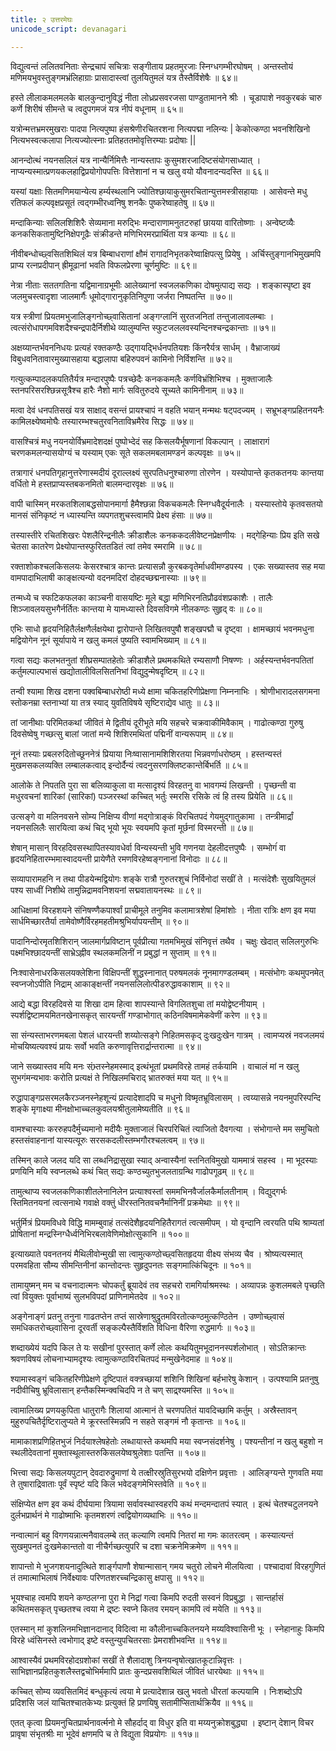 ```yaml
---
title: २ उत्तरमेघः 
unicode_script: devanagari  

---
```


<div class="audioEmbed" caption="वेदभूमिपाठः" src="https://archive .org/download/meghadUta-mUlam-vedabhoomi.org/Um1-10.mp3"></div>

 विद्युत्वन्तं ललितवनिताः सेन्द्रचापं सचित्राः
 सङ्गीताय प्रहतमुरजाः स्निग्धगम्भीरघोषम् ।
 अन्तस्तोयं मणिमयभुवस्तुङ्गमभ्रंलिहाग्राः
 प्रासादास्त्वां तुलयितुमलं यत्र तैस्तैर्विशेषैः ॥ ६४॥

 हस्ते लीलाकमलमलके बालकुन्दानुविद्धं
 नीता लोध्रप्रसवरजसा पाण्डुतामानने श्रीः ।
 चूडापाशे नवकुरबकं चारु कर्णे शिरीषं
 सीमन्ते च त्वदुपगमजं यत्र नीपं वधूनाम् ॥ ६५॥

 यत्रोन्मत्तभ्रमरमुखराः पादपा नित्यपुष्पा
 हंसश्रेणीरचितरशना नित्यपद्मा नलिन्यः |
 केकोत्कण्ठा भवनशिखिनो नित्यभस्वत्कलापा
 नित्यज्योत्स्नाः प्रतिहततमोवृत्तिरम्याः प्रदोषाः ||

 आनन्दोत्थं नयनसलिलं यत्र नान्यैर्निमित्तैः
 नान्यस्तापः कुसुमशरजादिष्टसंयोगसाध्यात् ।
 नाप्यन्यस्मात्प्रणयकलहाद्विप्रयोगोपपत्तिः
 वित्तेशानां न च खलु वयो यौवनादन्यदस्ति ॥ ६६॥

 यस्यां यक्षाः सितमणिमयान्येत्य हर्म्यस्थलानि
 ज्योतिश्छायाकुसुमरचितान्युत्तमस्त्रीसहायाः ।
 आसेवन्ते मधु रतिफलं कल्पवृक्षप्रसूतं
 त्वद्गम्भीरध्वनिषु शनकैः पुष्करेष्वाहतेषु ॥ ६७॥

 मन्दाकिन्याः सलिलशिशिरैः सेव्यमाना मरुद्भिः
 मन्दाराणामनुतटरुहां छायया वारितोष्णाः ।
 अन्वेष्टव्यैः कनकसिकतामुष्टिनिक्षेपगूढैः
 संक्रीडन्ते मणिभिरमरप्रार्थिता यत्र कन्याः ॥ ६८॥

 नीवीबन्धोच्छ्वसितशिथिलं यत्र बिम्बाधराणां
 क्षौमं रागादनिभृतकरेष्वाक्षिपत्सु प्रियेषु ।
 अर्चिस्तुङ्गानभिमुखमपि प्राप्य रत्नप्रदीपान्
 ह्रीमूढानां भवति विफलप्रेरणा चूर्णमुष्टिः ॥ ६९॥

 नेत्रा नीताः सततगतिना यद्विमानाग्रभूमीः
 आलेख्यानां स्वजलकणिका दोषमुत्पाद्य सद्यः ।
 शङ्कास्पृष्टा इव जलमुचस्त्वादृशा जालमार्गैः
 धूमोद्गारानुकृतिनिपुणा जर्जरा निष्पतन्ति ॥ ७०॥

 यत्र स्त्रीणां प्रियतमभुजालिङ्गनोच्छ्वासितानां
 अङ्गग्लानिं सुरतजनितां तन्तुजालावलम्बाः ।
 त्वत्संरोधापगमविशदैश्चन्द्रपादैर्निशीथे
 व्यालुम्पन्ति स्फुटजललवस्यन्दिनश्चन्द्रकान्ताः ॥ ७१॥

 अक्षय्यान्तर्भवननिधयः प्रत्यहं रक्तकण्ठैः
 उद्गायद्भिर्धनपतियशः किंनरैर्यत्र सार्धम् ।
 वैभ्राजाख्यं विबुधवनितावारमुख्यासहाया
 बद्धालापा बहिरुपवनं कामिनो निर्विशन्ति ॥ ७२॥

 गत्युत्कम्पादलकपतितैर्यत्र मन्दारपुष्पैः
 पत्रच्छेदैः कनककमलैः कर्णविभ्रंशिभिश्च ।
 मुक्ताजालैः स्तनपरिसरश्छिन्नसूत्रैश्च हारैः
 नैशो मार्गः सवितुरुदये सूच्यते कामिनीनाम् ॥ ७३॥

 मत्वा देवं धनपतिसखं यत्र साक्षाद् वसन्तं
 प्रायश्चापं न वहति भयान् मन्मथः षट्पदज्यम् ।
 सभ्रूभङ्गप्रहितनयनैः कामिलक्ष्येष्वमोघैः
 तस्यारम्भश्चतुरवनिताविभ्रमैरेव सिद्धः ॥ ७४॥

 <div class="audioEmbed" caption="वेदभूमिपाठः" src="https://archive .org/download/meghadUta-mUlam-vedabhoomi.org/Um11-20.mp3"></div>

 वासश्चित्रं मधु नयनयोर्विभ्रमादेशदक्षं
 पुष्पोभ्देदं सह किसलयैर्भूषणानां विकल्पान् ।
 लाक्षारागं चरणकमलन्यासयोग्यं च यस्याम्
 एकः सूते सकलमबलामण्डनं कल्पवृक्षः ॥ ७५॥

 तत्रागारं धनपतिगृहानुत्तरेणास्मदीयं
 दूराल्लक्ष्यं सुरपतिधनुश्चारुणा तोरणेन ।
 यस्योपान्ते कृतकतनयः कान्तया वर्धितो मे
 हस्तप्राप्यस्तबकनमितो बालमन्दारवृक्षः ॥ ७६॥

 वापी चास्मिन् मरकतशिलाबद्धसोपानमार्गा
 हैमैश्छन्ना विकचकमलैः स्निग्धवैदूर्यनालैः ।
 यस्यास्तोये कृतवसतयो मानसं संनिकृष्टं
 न ध्यास्यन्ति व्यपगतशुचस्त्वामपि प्रेक्ष्य हंसाः ॥ ७७॥

 तस्यास्तीरे रचितशिखरः पेशलैरिन्द्रनीलैः
 क्रीडाशैलः कनककदलीवेष्टनप्रेक्षणीयः ।
 मद्गेहिन्याः प्रिय इति सखे चेतसा कातरेण
 प्रेक्ष्योपान्तस्फुरिततडितं त्वां तमेव स्मरामि ॥ ७८॥

 रक्ताशोकश्चलकिसलयः केसरश्चात्र कान्तः
 प्रत्यासन्नौ कुरबकवृतेर्माधवीमण्डपस्य ।
 एकः सख्यास्तव सह मया वामपादाभिलाषी
 काङ्क्षत्यन्यो वदनमदिरां दोहदच्छद्मनास्याः ॥ ७९॥

 तन्मध्ये च स्फटिकफलका काञ्चनी वासयष्टिः
 मूले बद्धा मणिभिरनतिप्रौढवंशप्रकाशैः ।
 तालैः शिञ्जावलयसुभगैर्नर्तितः कान्तया मे
 यामध्यास्ते दिवसविगमे नीलकण्ठः सुहृद् वः ॥ ८०॥

 एभिः साधो हृदयनिहितैर्लक्षणैर्लक्षयेथा
 द्वारोपान्ते लिखितवपुषौ शङ्खपद्मौ च दृष्ट्वा ।
 क्षामच्छायं भवनमधुना मद्वियोगेन नूनं
 सूर्यापाये न खलु कमलं पुष्यति स्वामभिख्याम् ॥ ८१॥

 गत्वा सद्यः कलभतनुतां शीघ्रसम्पातहेतोः
 क्रीडाशैले प्रथमकथिते रम्यसाणौ निषण्णः ।
 अर्हस्यन्तर्भवनपतितां कर्तुमल्पाल्पभासं
 खद्योतालीविलसितनिभां विद्युदुन्मेषदृष्टिम् ॥ ८२॥

 तन्वी श्यामा शिख दशना पक्वबिम्बाधरोष्ठी
 मध्ये क्षामा चकितहरिणीप्रेक्षणा निम्ननाभिः ।
 श्रोणीभारादलसगमना स्तोकनम्रा स्तनाभ्यां
 या तत्र स्याद् युवतिविषये सृष्टिराद्येव धातुः ॥ ८३॥

 तां जानीथाः परिमितकथां जीवितं मे द्वितीयं
 दूरीभूते मयि सहचरे चक्रवाकीमिवैकाम् ।
 गाढोत्कण्ठा गुरुषु दिवसेष्वेषु गच्छत्सु बालां
 जातां मन्ये शिशिरमथितां पद्मिनीं वान्यरूपाम् ॥ ८४॥

<div class="audioEmbed" caption="वेदभूमिपाठः" src="https://archive .org/download/meghadUta-mUlam-vedabhoomi.org/Um21-30.mp3"></div>

 नूनं तस्याः प्रबलरुदितोच्छूननेत्रं प्रियाया
 निःष्वासानामशिशिरतया भिन्नवर्णाधरोष्ठम् ।
 हस्तन्यस्तं मुखमसकलव्यक्ति लम्बालकत्वाद्
 इन्दोर्दैन्यं त्वदनुसरणक्लिष्टकान्तेर्बिभर्ति ॥ ८५॥

 आलोके ते निपतति पुरा सा बलिव्याकुला वा
 मत्सादृश्यं विरहतनु वा भावगम्यं लिखन्ती ।
 पृच्छन्ती वा मधुरवचनां शारिकां (सारिकां) पञ्जरस्थां
 कच्चित् भर्तुः स्मरसि रसिके त्वं हि तस्य प्रियेति ॥ ८६॥

 उत्सङ्गे वा मलिनवसने सोम्य निक्षिप्य वीणां
 मद्गोत्राङ्कं विरचितपदं गेयमुद्गातुकामा ।
 तन्त्रीमार्द्रां नयनसलिलैः सारयित्वा कथं चिद्
 भूयो भूयः स्वयमपि कृतां मूर्छनां विस्मरन्ती ॥ ८७॥

 शेषान् मासान् विरहदिवसस्थापितस्यावधेर्वा
 विन्यस्यन्ती भुवि गणनया देहलीदत्तपुष्पैः ।
 सम्भोगंं वा हृदयनिहितारम्भमास्वादयन्ती
 प्रायेणैते रमणविरहेष्वङ्गनानां विनोदाः ॥ ८८॥

 सव्यापारामहनि न तथा पीडयेन्मद्वियोगः
 शङ्के रात्रौ गुरुतरशुचं निर्विनोदां सखीं ते ।
 मत्संदेशैः सुखयितुमलं पश्य साध्वीं निशीथे
 तामुन्निद्रामवनिशयनां सद्मवातायनस्थः ॥ ८९॥

 आधिक्षामां विरहशयने संनिषण्णैकपार्श्वां
 प्राचीमूले तनुमिव कलामात्रशेषां हिमांशोः ।
 नीता रात्रिः क्षण इव मया सार्धमिच्छारतैर्या
 तामेवोष्णैर्विरहमहतीमश्रुभिर्यापयन्तीम् ॥ ९०॥

 पादानिन्दोरमृतशिशिरान् जालमार्गप्रविष्टान्
 पूर्वप्रीत्या गतमभिमुखं संनिवृत्तं तथैव ।
 चक्षुः खेदात् सलिलगुरुभिः पक्ष्मभिश्छादयन्तीं
 साभ्रेऽह्नीव स्थलकमलिनीं न प्रबुद्धां न सुप्ताम् ॥ ९१॥

 निःश्वासेनाधरकिसलयक्लेशिना विक्षिपन्तीं
 शुद्धस्नानात् परुषमलकं नूनमागण्डलम्बम् ।
 मत्संभोगः कथमुपनमेत् स्वप्नजोऽपीति निद्राम्
 आकाङ्क्षन्तीं नयनसलिलोत्पीडरुद्धावकाशाम् ॥ ९२॥

 आद्ये बद्धा विरहदिवसे या शिखा दाम हित्वा
 शापस्यान्ते विगलितशुचा तां मयोद्वेष्टनीयाम् ।
 स्पर्शद्विष्टामयमितनखेनासकृत् सारयन्तीं
 गण्डाभोगात् कठिनविषमामेकवेणीं करेण ॥ ९३॥

 सा संन्यस्ताभरणमबला पेशलं धारयन्ती
 शय्योत्सङ्गे निहितमसकृद् दुःखदुःखेन गात्रम् ।
 त्वामप्यस्रं नवजलमयं मोचयिष्यत्यवश्यं
 प्रायः सर्वो भवति करुणावृत्तिरार्द्रान्तरात्मा ॥ ९४॥

 <div class="audioEmbed" caption="वेदभूमिपाठः" src="https://archive .org/download/meghadUta-mUlam-vedabhoomi.org/Um31-40.mp3"></div>

 जाने सख्यास्तव मयि मनः संभ्र्तस्नेहमस्माद्
 इत्थंभूतां प्रथमविरहे तामहं तर्कयामि ।
 वाचालं मां न खलु सुभगंमन्यभावः करोति
 प्रत्यक्षं ते निखिलमचिराद् भ्रातरुक्तं मया यत् ॥ ९५॥

 रुद्धापाङ्गप्रसरमलकैरञ्जनस्नेहशून्यं
 प्रत्यादेशादपि च मधुनो विष्मृतभ्रूविलासम् ।
 त्वय्यासन्ने नयनमुपरिस्पन्दि शङ्के मृगाक्ष्या
 मीनक्षोभाच्चलकुवलयश्रीतुलामेष्यतीति ॥ ९६॥

 वामश्चास्याः कररुहपदैर्मुच्यमानो मदीयैः
 मुक्ताजालं चिरपरिचितं त्याजितो दैवगत्या ।
 संभोगान्ते मम समुचितो हस्तसंवाहनानां
 यास्यत्यूरुः सरसकदलीस्तम्भगौरश्चलत्वम् ॥ ९७॥

 तस्मिन् काले जलद यदि सा लब्धनिद्रासुखा स्याद्
 अन्वास्यैनां स्तनितविमुखो याममात्रं सहस्व ।
 मा भूदस्याः प्रणयिनि मयि स्वप्नलब्धे कथं चित्
 सद्यः कण्ठच्युतभुजलताग्रन्थि गाढोपगूढम् ॥ ९८॥

 तामुत्थाप्य स्वजलकणिकाशीतलेनानिलेन
 प्रत्याश्वस्तां सममभिनवैर्जालकैर्मालतीनाम् ।
 विद्युद्गर्भः स्तिमितनयनां त्वत्सनाथे गवाक्षे
 वक्तुं धीरस्तनितवचनैर्मानिनीं प्रक्रमेथाः ॥ ९९॥

 भर्तुर्मित्रं प्रियमविधवे विद्धि मामम्बुवाहं
 तत्संदेशैहृदयनिहितैरागतं त्वत्समीपम् ।
 यो वृन्दानि त्वरयति पथि श्राम्यतां प्रोषितानां
 मन्द्रस्निग्धैर्ध्वनिभिरबलावेणिमोक्षोत्सुकानि ॥ १००॥

 इत्याख्याते पवनतनयं मैथिलीवोन्मुखी सा
 त्वामुत्कण्ठोच्छ्वसितहृदया वीक्ष्य संभव्य चैव ।
 श्रोष्यत्यस्मात् परमवहिता सौम्य सीमन्तिनीनां
 कान्तोदन्तः सुहृदुपनतः सङ्गमात्किंचिदूनः ॥ १०१॥

 तामायुष्मन् मम च वचनादात्मनः चोपकर्तुं
 ब्रूयादेवं तव सहचरो रामगिर्याश्रमस्थः ।
 अव्यापन्नः कुशलमबले पृच्छति त्वां वियुक्तः
 पूर्वाभाष्यं सुलभविपदां प्राणिनामेतदेव ॥ १०२॥

 अङ्गेनाङ्गं प्रतनु तनुना गाढतप्तेन तप्तं
 सास्रेणाश्रुद्रुतमविरतोत्कण्ठमुत्कण्ठितेन ।
 उष्णोच्छ्वासं समधिकतरोच्छ्वासिना दूरवर्ती
 सङ्कल्पैस्तैर्विशति विधिना वैरिणा रुद्धमार्गः ॥ १०३॥

 शब्दाख्येयं यदपि किल ते यः सखीनां पुरस्तात्
 कर्णे लोलः कथयितुमभूदाननस्पर्शलोभात् ।
 सोऽतिक्रान्तः श्रवणविषयं लोचनाभ्यामदृश्यः
 त्वामुत्कण्ठाविरचितपदं मन्मुखेनेदमाह ॥ १०४॥

 <div class="audioEmbed" caption="वेदभूमिपाठः" src="https://archive .org/download/meghadUta-mUlam-vedabhoomi.org/Um41-52.mp3"></div>

 श्यामास्वङ्गं चकितहरिणीप्रेक्षणे दृष्टिपातं
 वक्त्रच्छायां शशिनि शिखिनां बर्हभारेषु केशान् ।
 उत्पश्यामि प्रतनुषु नदीवीचिषु भ्रूविलासान्
 हन्तैकस्मिन्क्वचिदपि न ते चण्  साद्र्श्यमस्ति ॥ १०५॥

 त्वामालिख्य प्रणयकुपिता धातुरागैः शिलायां
 आत्मानं ते चरणपतितं यावदिच्छामि कर्तुम् ।
 अस्रैस्तावन् मुहुरुपचितैर्दृष्टिरालुप्यते मे
 क्रूरस्तस्मिन्नपि न सहते सङ्गमं नौ कृतान्तः ॥ १०६॥

 मामाकाशप्रणिहितभुजं निर्दयाश्लेषहेतोः
 लब्धायास्ते कथमपि मया स्वप्नसंदर्शनेषु ।
 पश्यन्तीनां न खलु बहुशो न स्थलीदेवतानां
 मुक्तास्थूलास्तरुकिसलयेष्वश्रुलेशाः पतन्ति ॥ १०७॥

 भित्त्वा सद्यः किसलयपुटान् देवदारुद्रुमाणां
 ये तत्क्षीरस्रुतिसुरभयो दक्षिणेन प्रवृत्ताः ।
 आलिङ्ग्यन्ते गुणवति मया ते तुषाराद्रिवाताः
 पूर्वं स्पृष्टं यदि किल भवेदङ्गमेभिस्तवेति ॥ १०९॥

 संक्षिप्येत क्षण इव कथं दीर्घयामा त्रियामा
 सर्वावस्थास्वहरपि कथं मन्दमन्दातपं स्यात् ।
 इत्थं चेतश्चटुलनयने दुर्लभप्रार्थनं मे
 गाढोष्माभिः कृतमशरणं त्वद्वियोगव्यथाभिः ॥ ११०॥

 नन्वात्मानं बहु विगणयन्नात्मनैवावलम्बे
 तत् कल्याणि त्वमपि नितरां मा गमः कातरत्वम् ।
 कस्यात्यन्तं सुखमुपनतं दुःखमेकान्ततो वा
 नीचैर्गच्छत्युपरि च दशा चक्रनेमिक्रमेण ॥ १११॥

 शापान्तो मे भुजगशयनादुत्थिते शार्ङ्गपाणौ
 शेषान्मासान् गमय चतुरो लोचने मीलयित्वा ।
 पश्चादावां विरहगुणितं तं तमात्माभिलाषं
 निर्वेक्ष्यावः परिणतशरच्चन्द्रिकासु क्षपासु ॥ ११२॥

 भूयश्चाह त्वमपि शयने कण्ठलग्ना पुरा मे
 निद्रां गत्वा किमपि रुदती सस्वनं विप्रबुद्धा ।
 सान्तर्हासं कथितमसकृत् पृच्छतश्च त्वया मे
 द्र्ष्टः स्वप्ने कितव रमयन् कामपि त्वं मयेति ॥ ११३॥

 एतस्मान् मां कुशलिनमभिज्ञानदानाद् विदित्वा
 मा कौलीनाच्चकितनयने मय्यविश्वासिनी भूः ।
 स्नेहानाहुः किमपि विरहे ध्वंसिनस्ते त्वभोगाद्
 इष्टे वस्तुन्युपचितरसाः प्रेमराशीभवन्ति ॥ ११४॥

 आश्वास्यैवं प्रथमविरहोदग्रशोकां सखीं ते
 शैलादाशु त्रिनयन्वृषोत्खातकूटान्निवृत्तः ।
 साभिज्ञानप्रहितकुशलैस्तद्वचोभिर्ममापि
 प्रातः कुन्दप्रसवशिथिलं जीवितं धारयेथाः ॥ ११५॥

 कच्चित् सोम्य व्यवसितमिदं बन्धुकृत्यं त्वया मे
 प्रत्यादेशान्न  खलु भवतो धीरतां कल्पयामि ।
 निःशब्दोऽपि प्रदिशसि जलं याचितश्चातकेभ्यः
 प्रत्युक्तं हि प्रणयिषु सतामीप्सितार्थक्रियैव ॥ ११६॥

 एतत् कृत्वा प्रियमनुचितप्रार्थनावर्त्मनो मे
 सौहर्दाद् वा विधुर इति वा मय्यनुक्रोशबुद्ध्या ।
 इष्टान् देशान् विचर प्रावृषा संभृतश्रीः
 मा भूदेवं क्षणमपि च ते विद्युता विप्रयोगः ॥ ११७॥
